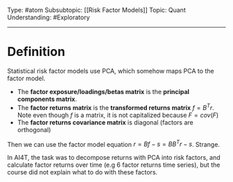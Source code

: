 Type: #atom
Subsubtopic: [[Risk Factor Models]]
Topic: Quant 
Understanding: #Exploratory 

----
# Definition

Statistical risk factor models use PCA, which somehow maps PCA to the factor model.

* The **factor exposure/loadings/betas matrix** is the **principal components matrix**.
* The **factor returns matrix** is the **transformed returns matrix** $f=B^Tr$. Note even though $f$ is a matrix, it is not capitalized because $F=cov(F)$
* The **factor returns covariance matrix** is diagonal (factors are orthogonal)

Then we can use the factor model equation $r = Bf-s = BB^Tr-s$. Strange.

In AI4T, the task was to decompose returns with PCA into risk factors, and calculate factor returns over time (e.g 6 factor returns time series), but the course did not explain what to do with these factors.
